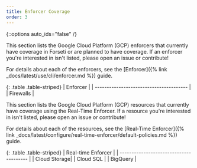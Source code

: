 ```yaml
---
title: Enforcer Coverage
order: 3
---
```

{::options auto_ids="false" /}

This section lists the Google Cloud Platform (GCP) enforcers that currently have
coverage in Forseti or are planned to have coverage. If an enforcer you're
interested in isn't listed, please open an issue or contribute!

For details about each of the enforcers, see the
[Enforcer]({% link _docs/latest/use/cli/enforcer.md %}) guide.

{: .table .table-striped}
| Enforcer                                |
| --------------------------------------- |
| Firewalls |

This section lists the Google Cloud Platform (GCP) resources that currently have
coverage using the Real-Time Enforcer. If a resource you're interested in isn't 
listed, please open an issue or contribute!

For details about each of the resources, see the
[Real-Time Enforcer]({% link _docs/latest/configure/real-time-enforcer/default-policies.md %}) guide.

{: .table .table-striped}
| Real-time Enforcer                      |
| --------------------------------------- |
| Cloud Storage|
| Cloud SQL |
| BigQuery |